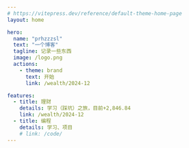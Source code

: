 ```yaml
---
# https://vitepress.dev/reference/default-theme-home-page
layout: home

hero:
  name: "prhzzzsl"
  text: "一个博客"
  tagline: 记录一些东西
  image: /logo.png
  actions:
    - theme: brand
      text: 开始
      link: /wealth/2024-12

features:
  - title: 理财
    details: 学习（踩坑）之旅，目前+2,846.84
    link: /wealth/2024-12
  - title: 编程
    details: 学习、项目
    # link: /code/
---
```


